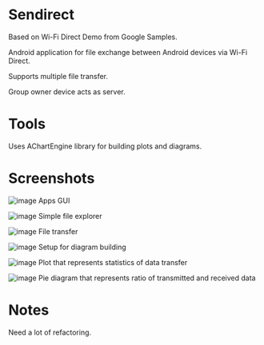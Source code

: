 # Sendirect

Based on Wi-Fi Direct Demo from Google Samples. 

Android application for file exchange between Android devices via Wi-Fi Direct.

Supports multiple file transfer.

Group owner device acts as server.

# Tools

Uses AChartEngine library for building plots and diagrams.

# Screenshots

![image](https://cloud.githubusercontent.com/assets/6691139/7388462/086479e0-ee6e-11e4-9f75-65a81359f154.png)
Apps GUI


![image](https://cloud.githubusercontent.com/assets/6691139/7388468/1521101c-ee6e-11e4-9647-5002c83eb7e6.png)
Simple file explorer


![image](https://cloud.githubusercontent.com/assets/6691139/7388478/2987fd90-ee6e-11e4-8b73-07882fc7b562.png)
File transfer


![image](https://cloud.githubusercontent.com/assets/6691139/7388469/1a09049a-ee6e-11e4-8050-466328149896.png)
Setup for diagram building


![image](https://cloud.githubusercontent.com/assets/6691139/7388477/2473afe8-ee6e-11e4-97f5-78ad8ac8b374.png)
Plot that represents statistics of data transfer


![image](https://cloud.githubusercontent.com/assets/6691139/7388472/20513b74-ee6e-11e4-824d-339a3a5c45c6.png)
Pie diagram that represents ratio of transmitted and received data

# Notes

Need a lot of refactoring.
